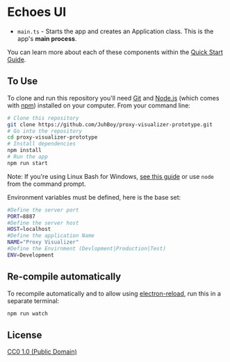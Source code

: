 # Echoes UI

- `main.ts` - Starts the app and creates an Application class. This is the app's **main process**.

You can learn more about each of these components within the [Quick Start Guide](http://electron.atom.io/docs/tutorial/quick-start).

## To Use

To clone and run this repository you'll need [Git](https://git-scm.com) and [Node.js](https://nodejs.org/en/download/) (which comes with [npm](http://npmjs.com)) installed on your computer. From your command line:

```bash
# Clone this repository
git clone https://github.com/JuhBoy/proxy-visualizer-prototype.git
# Go into the repository
cd proxy-visualizer-prototype
# Install dependencies
npm install
# Run the app
npm run start
```

Note: If you're using Linux Bash for Windows, [see this guide](https://www.howtogeek.com/261575/how-to-run-graphical-linux-desktop-applications-from-windows-10s-bash-shell/) or use `node` from the command prompt.

Environment variables must be defined, here is the base set:
```bash
#Define the server port
PORT=8887
#Define the server host
HOST=localhost
#Define the application Name
NAME="Proxy Visualizer"
#Define the Envirnment (Devlopment|Production|Test)
ENV=Development
```

## Re-compile automatically

To recompile automatically and to allow using [electron-reload](https://github.com/yan-foto/electron-reload), run this in a separate terminal:

```bash
npm run watch
```

## License

[CC0 1.0 (Public Domain)](LICENSE.md)
